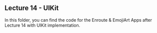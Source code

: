 ## Lecture 14 - UIKit

In this folder, you can find the code for the Enroute & EmojiArt Apps after Lecture 14 with UIKit implementation.
